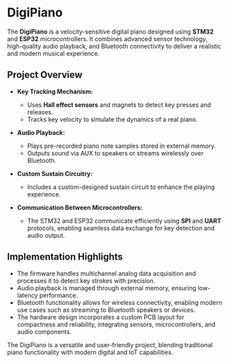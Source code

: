 # DigiPiano

The **DigiPiano** is a velocity-sensitive digital piano designed using **STM32** and **ESP32** microcontrollers. It combines advanced sensor technology, high-quality audio playback, and Bluetooth connectivity to deliver a realistic and modern musical experience.

## Project Overview

- **Key Tracking Mechanism:**
  - Uses **Hall effect sensors** and magnets to detect key presses and releases.
  - Tracks key velocity to simulate the dynamics of a real piano.

- **Audio Playback:**
  - Plays pre-recorded piano note samples stored in external memory.
  - Outputs sound via AUX to speakers or streams wirelessly over Bluetooth.

- **Custom Sustain Circuitry:**
  - Includes a custom-designed sustain circuit to enhance the playing experience.

- **Communication Between Microcontrollers:**
  - The STM32 and ESP32 communicate efficiently using **SPI** and **UART** protocols, enabling seamless data exchange for key detection and audio output.

## Implementation Highlights

- The firmware handles multichannel analog data acquisition and processes it to detect key strokes with precision.
- Audio playback is managed through external memory, ensuring low-latency performance.
- Bluetooth functionality allows for wireless connectivity, enabling modern use cases such as streaming to Bluetooth speakers or devices.
- The hardware design incorporates a custom PCB layout for compactness and reliability, integrating sensors, microcontrollers, and audio components.

The DigiPiano is a versatile and user-friendly project, blending traditional piano functionality with modern digital and IoT capabilities.

